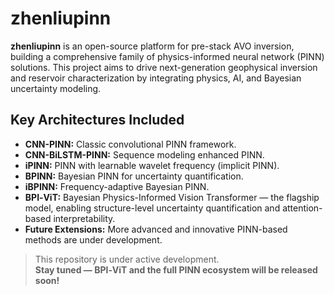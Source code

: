 # zhenliupinn

**zhenliupinn** is an open-source platform for pre-stack AVO inversion, building a comprehensive family of physics-informed neural network (PINN) solutions. This project aims to drive next-generation geophysical inversion and reservoir characterization by integrating physics, AI, and Bayesian uncertainty modeling.

## Key Architectures Included

- **CNN-PINN:** Classic convolutional PINN framework.
- **CNN-BiLSTM-PINN:** Sequence modeling enhanced PINN.
- **iPINN:** PINN with learnable wavelet frequency (implicit PINN).
- **BPINN:** Bayesian PINN for uncertainty quantification.
- **iBPINN:** Frequency-adaptive Bayesian PINN.
- **BPI‑ViT:** Bayesian Physics-Informed Vision Transformer — the flagship model, enabling structure-level uncertainty quantification and attention-based interpretability.
- **Future Extensions:** More advanced and innovative PINN-based methods are under development.

> This repository is under active development.  
> **Stay tuned — BPI‑ViT and the full PINN ecosystem will be released soon!**
